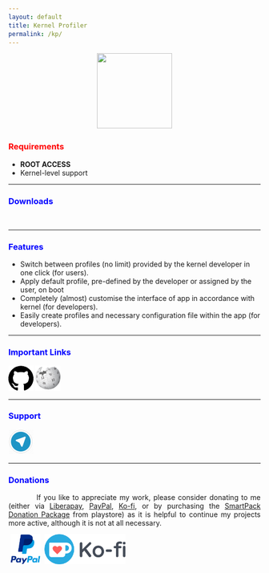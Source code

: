 ```yaml
---
layout: default
title: Kernel Profiler
permalink: /kp/
---
```


<style>
    tab1 { padding-left: 4em; }
</style>

<p style="text-align: center"><img src="https://raw.githubusercontent.com/SmartPack/KernelProfiler/master/app/src/main/res/mipmap-xxxhdpi/ic_launcher.png" alt="" width="150" height="150" /></p>

<h3 style="color: red">Requirements</h3>

* <strong>ROOT ACCESS</strong>
* Kernel-level support

<hr>

<h3 style="color: blue">Downloads</h3>

<p><a href="https://play.google.com/store/apps/details?id=com.smartpack.kernelprofiler" target="_blank"><img src="https://play.google.com/intl/en_us/badges/images/generic/en-play-badge.png" alt="" height="60" /></a> <a href="https://f-droid.org/packages/com.smartpack.kernelprofiler" target="_blank"><img src="https://fdroid.gitlab.io/artwork/badge/get-it-on.png" alt="" height="60" /></a></p>
<hr>

<h3 style="color: blue">Features</h3>

* Switch between profiles (no limit) provided by the kernel developer in one click (for users).
* Apply default profile, pre-defined by the developer or assigned by the user, on boot
* Completely (almost) customise the interface of app in accordance with kernel (for developers).
* Easily create profiles and necessary configuration file within the app (for developers).

<hr>

<h3 style="color: blue">Important Links</h3>

<p><a href="https://github.com/SmartPack/KernelProfiler/" target="_blank"><img src="https://github.com/SmartPack/SmartPack.github.io/blob/master/asset/pic002.png?raw=true" alt="" width="50" height="50" /></a> <a href="https://github.com/SmartPack/KernelProfiler/wiki" target="_blank"><img src="https://github.com/SmartPack/SmartPack.github.io/blob/master/asset/pic008.png?raw=true" alt="" width="50" height="50" /></a></p>

<hr>

<h3 style="color: blue">Support</h3>

<a href="https://t.me/smartpack_kmanager" target="_blank"><img src="https://github.com/SmartPack/SmartPack.github.io/blob/master/asset/pic006.png?raw=true" alt="" width="50" height="50" /></a>

<hr>

<h3 style="color: blue">Donations</h3>

<p style="text-align: justify"><tab1>If you like to appreciate my work, please consider donating to me (either via <a href="https://liberapay.com/sunilpaulmathew/donate" target="_blank">Liberapay</a>, <a href="https://www.paypal.me/menacherry" target="_blank">PayPal</a>, <a href="https://ko-fi.com/sunilpaulmathew" target="_blank">Ko-fi</a>, or by purchasing the <a href="https://play.google.com/store/apps/details?id=com.smartpack.donate" target="_blank">SmartPack Donation Package</a> from playstore) as it is helpful to continue my projects more active, although it is not at all necessary.</tab1></p>

<p><a href="https://liberapay.com/sunilpaulmathew/donate" target="_blank"><img src="https://liberapay.com/assets/widgets/donate.svg" alt="" height="60" /></a> <a href="https://www.paypal.me/menacherry" target="_blank"><img src="https://github.com/SmartPack/SmartPack.github.io/blob/master/asset/pic005.png?raw=true" alt="" height="60" /></a> <a href="https://play.google.com/store/apps/details?id=com.smartpack.donate" target="_blank"><img src="https://play.google.com/intl/en_us/badges/images/generic/en-play-badge.png" alt="" height="60" /></a> <a href="https://ko-fi.com/sunilpaulmathew" target="_blank"><img src="https://github.com/SmartPack/SmartPack.github.io/blob/master/asset/pic010.png?raw=true" alt="" height="60" /></a></p>
